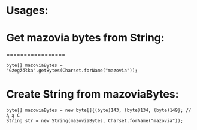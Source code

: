 Usages:
======

# Get mazovia bytes from String:
=================

```
byte[] mazoviaBytes = "Gżegżółka".getBytes(Charset.forName("mazovia"));
```

# Create String from mazoviaBytes:

```
byte[] mazowiaBytes = new byte[]{(byte)143, (byte)134, (byte)149}; // Ą ą Ć
String str = new String(mazoviaBytes, Charset.forName("mazovia"));
```